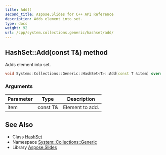 ```yaml
---
title: Add()
second_title: Aspose.Slides for C++ API Reference
description: Adds element into set.
type: docs
weight: 92
url: /cpp/system.collections.generic/hashset/add/
---
```

## HashSet::Add(const T\&) method


Adds element into set.

```cpp
void System::Collections::Generic::HashSet<T>::Add(const T &item) override
```


### Arguments

| Parameter | Type | Description |
| --- | --- | --- |
| item | const T\& | Element to add. |

## See Also

* Class [HashSet](./)
* Namespace [System::Collections::Generic](../)
* Library [Aspose.Slides](../../)